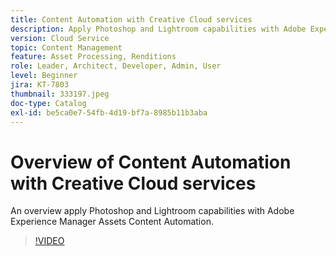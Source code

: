 ```yaml
---
title: Content Automation with Creative Cloud services
description: Apply Photoshop and Lightroom capabilities with Adobe Experience Manager Assets Content Automation.
version: Cloud Service
topic: Content Management
feature: Asset Processing, Renditions
role: Leader, Architect, Developer, Admin, User
level: Beginner
jira: KT-7803
thumbnail: 333197.jpeg
doc-type: Catalog
exl-id: be5ca0e7-54fb-4d19-bf7a-8985b11b3aba
---
```

# Overview of Content Automation with Creative Cloud services

An overview apply Photoshop and Lightroom capabilities with Adobe Experience Manager Assets Content Automation.

>[!VIDEO](https://video.tv.adobe.com/v/333197?quality=12&learn=on)

